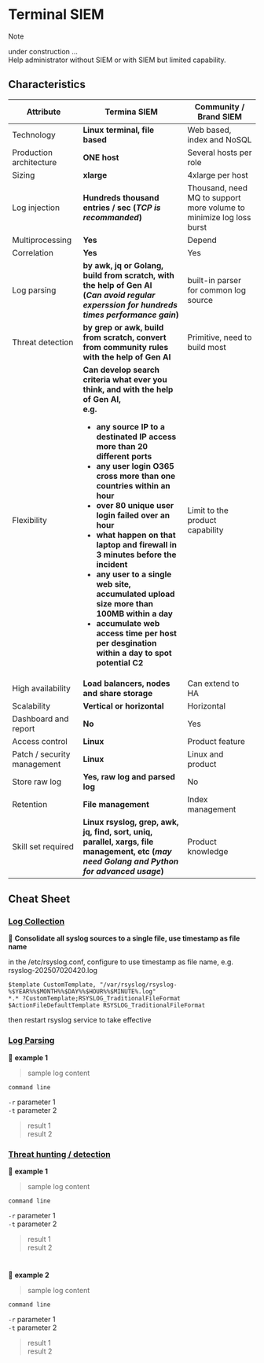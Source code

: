 # **Terminal SIEM**
> [!NOTE]
> under construction ...\
> Help administrator without SIEM or with SIEM but limited capability.

## **Characteristics**
Attribute | Termina SIEM | Community \/ Brand SIEM
--- | --- | ---
Technology | **Linux terminal, file based** | Web based, index and NoSQL
Production architecture | **ONE host** | Several hosts per role
Sizing | **xlarge** | 4xlarge per host
Log injection | **Hundreds thousand entries / sec (*TCP is recommanded*)** | Thousand, need MQ to support more volume to minimize log loss burst
Multiprocessing | **Yes** | Depend
Correlation | **Yes** | Yes
Log parsing | **by awk, jq or Golang, build from scratch, with the help of Gen AI<br/>(*Can avoid regular experssion for hundreds times performance gain*)** | built-in parser for common log source
Threat detection | **by grep or awk, build from scratch, convert from community rules with the help of Gen AI** | Primitive, need to build most
Flexibility | **Can develop search criteria what ever you think, and with the help of Gen AI, <br/>e.g. <ul><li>any source IP to a destinated IP access more than 20 different ports</li><li>any user login O365 cross more than one countries within an hour</li><li>over 80 unique user login failed over an hour</li><li>what happen on that laptop and firewall in 3 minutes before the incident</li><li>any user to a single web site, accumulated upload size more than 100MB within a day</li><li>accumulate web access time per host per desgination within a day to spot potential C2</li></ul>** | Limit to the product capability
High availability | **Load balancers, nodes and share storage** | Can extend to HA
Scalability | **Vertical or horizontal** | Horizontal
Dashboard and report | **No** | Yes
Access control | **Linux** | Product feature
Patch / security management | **Linux** | Linux and product
Store raw log | **Yes, raw log and parsed log** | No
Retention | **File management** | Index management
Skill set required | **Linux rsyslog, grep, awk, jq, find, sort, uniq, parallel, xargs, file management, etc (*may need Golang and Python for advanced usage*)** | Product knowledge

## **Cheat Sheet**

### <ins>Log Collection</ins>
:bookmark:  **Consolidate all syslog sources to a single file, use timestamp as file name**

in the /etc/rsyslog.conf, configure to use timestamp as file name, e.g. rsyslog-202507020420.log

``` 
$template CustomTemplate, "/var/rsyslog/rsyslog-%$YEAR%%$MONTH%%$DAY%%$HOUR%%$MINUTE%.log"
*.* ?CustomTemplate;RSYSLOG_TraditionalFileFormat
$ActionFileDefaultTemplate RSYSLOG_TraditionalFileFormat
```
then restart rsyslog service to take effective

### <ins>Log Parsing</ins>
:bookmark:  **example 1**

> sample log content

``` 
command line
```
`-r` parameter 1\
`-t` parameter 2
> result 1\
> result 2

### <ins>Threat hunting \/ detection</ins>
:bookmark:  **example 1**

> sample log content

``` 
command line
```
`-r` parameter 1\
`-t` parameter 2
> result 1\
> result 2
#
:bookmark:  **example 2**

> sample log content

``` 
command line
```
`-r` parameter 1\
`-t` parameter 2
> result 1\
> result 2

#
<!-- siem
opensearch
elasticsearch
search
index
security
-->
